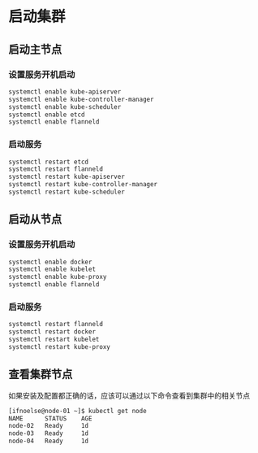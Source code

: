 # 启动集群

## 启动主节点

### 设置服务开机启动

``` bash
systemctl enable kube-apiserver
systemctl enable kube-controller-manager
systemctl enable kube-scheduler
systemctl enable etcd
systemctl enable flanneld
```

### 启动服务

``` bash
systemctl restart etcd
systemctl restart flanneld
systemctl restart kube-apiserver
systemctl restart kube-controller-manager
systemctl restart kube-scheduler
```

## 启动从节点

### 设置服务开机启动

``` bash
systemctl enable docker
systemctl enable kubelet
systemctl enable kube-proxy
systemctl enable flanneld
```

### 启动服务

``` bash
systemctl restart flanneld
systemctl restart docker
systemctl restart kubelet
systemctl restart kube-proxy
```

## 查看集群节点

如果安装及配置都正确的话，应该可以通过以下命令查看到集群中的相关节点

``` bash
[ifnoelse@node-01 ~]$ kubectl get node
NAME      STATUS    AGE
node-02   Ready     1d
node-03   Ready     1d
node-04   Ready     1d

```
